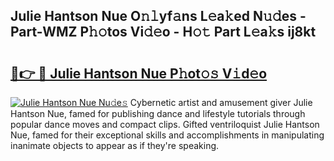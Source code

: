 ## Julie Hantson Nue O𝚗𝚕yf𝚊ns L𝚎a𝚔ed N𝚞𝚍es - Part-WMZ P𝚑𝚘tos Vi𝚍𝚎o - H𝚘𝚝 Part L𝚎a𝚔s ij8kt

# <h2><a href="http://kf5zwbj.oniu.top/?m=Julie+Hantson+Nue">🔗👉 🔴 Julie Hantson Nue P𝚑ot𝚘𝚜 V𝚒d𝚎o</a></h2>

[![Julie Hantson Nue Nu𝚍e𝚜](https://i.imgur.com/0qMVB7G.gif)](http://kf5zwbj.oniu.top/?m=Julie+Hantson+Nue)
Cybernetic artist and amusement giver Julie Hantson Nue, famed for publishing dance and lifestyle tutorials through popular dance moves and compact clips. Gifted ventriloquist Julie Hantson Nue, famed for their exceptional skills and accomplishments in manipulating inanimate objects to appear as if they're speaking.  
